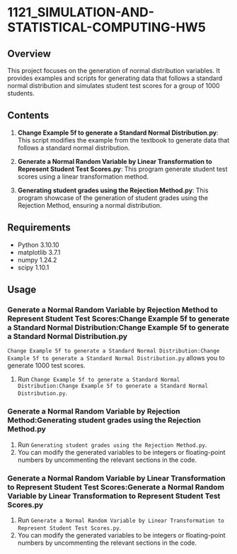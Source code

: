 # 1121_SIMULATION-AND-STATISTICAL-COMPUTING-HW5

## Overview

This project focuses on the generation of normal distribution variables. It provides examples and scripts for generating data that follows a standard normal distribution and simulates student test scores for a group of 1000 students.

## Contents

1. **Change Example 5f to generate a Standard Normal Distribution.py**: This script modifies the example from the textbook to generate data that follows a standard normal distribution.

2. **Generate a Normal Random Variable by Linear Transformation to Represent Student Test Scores.py**: This program generate student test scores using a linear transformation method.

3. **Generating student grades using the Rejection Method.py**: This program showcase of the generation of student grades using the Rejection Method, ensuring a normal distribution.

## Requirements

- Python 3.10.10
- matplotlib 3.7.1
- numpy 1.24.2
- scipy 1.10.1

## Usage

### Generate a Normal Random Variable by Rejection Method to Represent Student Test Scores:Change Example 5f to generate a Standard Normal Distribution:Change Example 5f to generate a Standard Normal Distribution.py

`Change Example 5f to generate a Standard Normal Distribution:Change Example 5f to generate a Standard Normal Distribution.py` allows you to generate 1000 test scores.

1. Run `Change Example 5f to generate a Standard Normal Distribution:Change Example 5f to generate a Standard Normal Distribution.py`.


### Generate a Normal Random Variable by Rejection Method:Generating student grades using the Rejection Method.py

1. Run `Generating student grades using the Rejection Method.py`.
2. You can modify the generated variables to be integers or floating-point numbers by uncommenting the relevant sections in the code.

### Generate a Normal Random Variable by Linear Transformation to Represent Student Test Scores:Generate a Normal Random Variable by Linear Transformation to Represent Student Test Scores.py

1. Run `Generate a Normal Random Variable by Linear Transformation to Represent Student Test Scores.py`.
2. You can modify the generated variables to be integers or floating-point numbers by uncommenting the relevant sections in the code.

